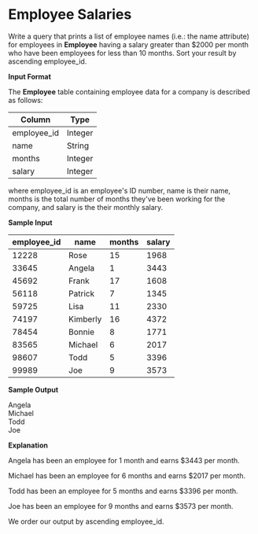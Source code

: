 # Employee Salaries

Write a query that prints a list of employee names (i.e.: the name attribute) for employees in **Employee** having a salary greater than $2000 per month who have been employees for less than 10 months. Sort your result by ascending employee_id.

**Input Format**

The **Employee** table containing employee data for a company is described as follows:

|Column|Type|
|---|---|
|employee_id|Integer|
|name|String|
|months|Integer|
|salary|Integer|

where employee_id is an employee's ID number, name is their name, months is the total number of months they've been working for the company, and salary is the their monthly salary.

**Sample Input**

|**employee_id**|**name**|**months**|**salary**|
|---|---|---|---|
|12228|Rose|15|1968|
|33645|Angela|1|3443|
|45692|Frank|17|1608|
|56118|Patrick|7|1345|
|59725|Lisa|11|2330|
|74197|Kimberly|16|4372|
|78454|Bonnie|8|1771|
|83565|Michael|6|2017|
|98607|Todd|5|3396|
|99989|Joe|9|3573|

**Sample Output**

Angela    
Michael    
Todd    
Joe    

**Explanation**

Angela has been an employee for 1 month and earns $3443 per month.

Michael has been an employee for 6 months and earns $2017 per month.

Todd has been an employee for 5 months and earns $3396 per month.

Joe has been an employee for 9 months and earns $3573 per month.

We order our output by ascending employee_id.







